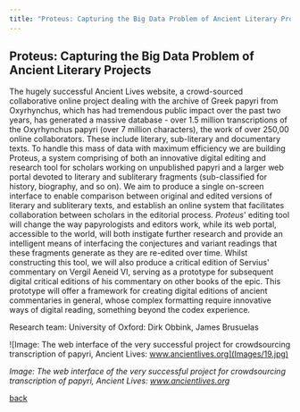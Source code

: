 ```yaml
---
title: "Proteus: Capturing the Big Data Problem of Ancient Literary Projects"
---
```


## Proteus: Capturing the Big Data Problem of Ancient Literary Projects

The hugely successful Ancient Lives website, a crowd-sourced collaborative online project dealing with the archive of Greek papyri from Oxyrhynchus, which has had tremendous public impact over the past two years, has generated a massive database - over 1.5 million transcriptions of the Oxyrhynchus papyri (over 7 million characters), the work of over 250,00 online collaborators. These include literary, sub-literary and documentary texts. To handle this mass of data with maximum efficiency we are building Proteus, a system comprising of both an innovative digital editing and research tool for scholars working on unpublished papyri and a larger web portal devoted to literary and subliterary fragments (sub-classified for history, biography, and so on). We aim to produce a single on-screen interface to enable comparison between original and edited versions of literary and subliterary texts, and establish an online system that facilitates collaboration between scholars in the editorial process. *Proteus*' editing tool will change the way papyrologists and editors work, while its web portal, accessible to the world, will both instigate further research and provide an intelligent means of interfacing the conjectures and variant readings that these fragments generate as they are re-edited over time. Whilst constructing this tool, we will also produce a critical edition of Servius' commentary on Vergil Aeneid VI, serving as a prototype for subsequent digital critical editions of his commentary on other books of the epic. This prototype will offer a framework for creating digital editions of ancient commentaries in general, whose complex formatting require innovative ways of digital reading, something beyond the codex experience.

Research team: University of Oxford: Dirk Obbink, James Brusuelas

![Image: The web interface of the very successful project for crowdsourcing transcription of papyri, Ancient Lives: www.ancientlives.org](Images/19.jpg)

_Image: The web interface of the very successful project for crowdsourcing transcription of papyri, Ancient Lives: www.ancientlives.org_

[back](../)
